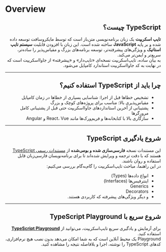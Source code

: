 # Overview

<h2 style="direction: rtl; text-align: right;">TypeScript چیست؟</h2>

<p style="direction: rtl; text-align: right;">
<strong>تایپ اسکریپت</strong> یک زبان برنامه‌نویسی متن‌باز است که توسط مایکروسافت توسعه داده شده و بر پایه <strong>JavaScript</strong> ساخته شده است. این زبان با افزودن قابلیت <strong>سیستم تایپ استاتیک</strong> و ویژگی‌های پیشرفته‌تر، توسعه برنامه‌های بزرگ و مقیاس‌پذیر را ساده‌تر، سریع‌تر و ایمن‌تر می‌کند.<br>
به بیان ساده، تایپ‌اسکریپت نسخه‌ای «تایپ‌دار» و «پیشرفته» از جاوااسکریپت است که در نهایت به کد جاوااسکریپت استاندارد کامپایل می‌شود.
</p>

---

<h2 style="direction: rtl; text-align: right;">چرا باید از TypeScript استفاده کنیم؟</h2>

<ul style="direction: rtl; text-align: right;">

<li>تشخیص خطاها قبل از اجرا: شناسایی بسیاری از خطاها در زمان کامپایل</li>
<li>مقیاس‌پذیری بالا: مناسب برای پروژه‌های کوچک و بزرگ</li>
<li>پشتیبانی از آخرین استاندارد‌های جاوااسکریپت حتی قبل از پشتیبانی کامل مرورگرها</li>
<li>سازگاری بالا با کتابخانه‌ها و فریم‌ورک‌ها مانند React، Vue و Angular</li>

</ul>

---

<h2 style="direction: rtl; text-align: right;">شروع یادگیری TypeScript</h2>

<p style="direction: rtl; text-align: right;">
این مستندات نسخه <strong>فارسی‌سازی شده و بومی‌شده</strong> از 
<a href="https://www.typescriptlang.org/docs/">مستندات رسمی TypeScript</a> هستند که با دقت ترجمه و ویرایش شده‌اند تا برای برنامه‌نویسان فارسی‌زبان قابل استفاده و روان باشند.<br>
در این راهنما، مباحث تایپ‌اسکریپت را گام‌به‌گام بررسی می‌کنیم:
</p>

<ul style="direction: rtl; text-align: right;">

<li>انواع داده‌ها (Types)</li>
<li>اینترفیس‌ها (Interfaces)</li>
<li>Generics</li>
<li>Decorators</li>
<li>و دیگر ویژگی‌های پیشرفته که کاربردی هستند.</li>

</ul>

---

<h2 style="direction: rtl; text-align: right;">شروع سریع با TypeScript Playground</h2>

<p style="direction: rtl; text-align: right;">
برای آزمایش و یادگیری سریع تایپ‌اسکریپت، می‌توانید از 
<a href="https://www.typescriptlang.org/play"><strong>TypeScript Playground</strong></a> استفاده کنید.<br>
Playground یک محیط آنلاین است که به شما امکان می‌دهد بدون نصب هیچ نرم‌افزاری، کدهای TypeScript را نوشته، اجرا و بلافاصله نتیجه را مشاهده کنید.
</p>
